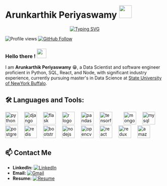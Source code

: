 # Arunkarthik Periyaswamy  <img src="https://media.giphy.com/media/i4MAH84pqe2m2aVojc/giphy.gif" width="40">
  
<p align="center">
  <a href="https://git.io/typing-svg"><img src="https://readme-typing-svg.herokuapp.com?font=Fira+Code&pause=1000&color=ff193a&random=true&width=600&lines=Data+Scientist;Machine+Learning+Engineer;Software+Engineer&center=true" alt="Typing SVG"/></a>
</p>



![Profile views](https://komarev.com/ghpvc/?username=arunkarthik-periyaswamy&color=red)
<a href="https://github.com/arunkarthik-periyaswamy" target="_blank">
  <img src="https://img.shields.io/github/followers/arunkarthik-periyaswamy?label=Follow&style=social" alt="GitHub Follow">
</a>

### Hello there ! <a><img src="https://user-images.githubusercontent.com/39513876/112366216-8cfe7400-8cfe-11eb-8116-7d3dbae20e97.gif" height="30px" width="30px"></a>


I am **Arunkarthik Periyaswamy** 😁, a Data Scientist and software engineer proficient in Python, SQL, React, and Node, with significant industry experience, currently pursuing master's in Data Science at [State University of NewYork Buffalo](https://www.buffalo.edu/).

## 🛠 Languages and Tools:
<div align="left">

<img src="https://cdn.jsdelivr.net/gh/devicons/devicon/icons/python/python-original.svg" height="40" alt="python logo"/>
<img width="12"/>
<img src="https://cdn.jsdelivr.net/gh/devicons/devicon/icons/django/django-plain.svg" height="40" alt="django logo"/>
<img width="12"/>
<img src="https://cdn.jsdelivr.net/gh/devicons/devicon/icons/flask/flask-original.svg" height="40" alt="flask logo"/>
<img width="12"/>
<img src="https://cdn.jsdelivr.net/gh/devicons/devicon/icons/r/r-original.svg" height="40" alt="r logo"/>
<img width="12"/>
<img src="https://cdn.jsdelivr.net/gh/devicons/devicon/icons/pandas/pandas-original.svg" height="40" alt="pandas logo"/>
<img width="12"/>
<img src="https://cdn.jsdelivr.net/gh/devicons/devicon/icons/tensorflow/tensorflow-original.svg" height="40" alt="tensorflow logo"/>
<img width="12"/>
<img width="12"/>
<img src="https://cdn.jsdelivr.net/gh/devicons/devicon/icons/mongodb/mongodb-original.svg" height="40" alt="mongodb logo"/>
<img width="12"/>
<img src="https://cdn.jsdelivr.net/gh/devicons/devicon/icons/mysql/mysql-original.svg" height="40" alt="mysql logo"/>
<img width="12"/>
<img src="https://cdn.jsdelivr.net/gh/devicons/devicon/icons/postgresql/postgresql-original.svg" height="40" alt="postgresql logo"/>
<img width="12"/>
<img src="https://cdn.jsdelivr.net/gh/devicons/devicon/icons/redis/redis-original.svg" height="40" alt="redis logo"/>
<img width="12"/>
<img src="https://cdn.jsdelivr.net/gh/devicons/devicon/icons/bootstrap/bootstrap-plain.svg" height="40" alt="bootstrap logo"/>
<img width="12"/>
<img src="https://cdn.jsdelivr.net/gh/devicons/devicon/icons/nodejs/nodejs-original.svg" height="40" alt="nodejs logo"/>
<img width="12"/>
<img src="https://cdn.jsdelivr.net/gh/devicons/devicon/icons/opencv/opencv-original.svg" height="40" alt="opencv logo"/>
<img width="12"/>
<img src="https://cdn.jsdelivr.net/gh/devicons/devicon/icons/react/react-original.svg" height="40" alt="react logo"/>
<img width="12"/>
<img src="https://cdn.jsdelivr.net/gh/devicons/devicon/icons/redux/redux-original.svg" height="40" alt="redux logo"/>
<img width="12"/>
<img src="https://cdn.jsdelivr.net/gh/devicons/devicon@latest/icons/amazonwebservices/amazonwebservices-original-wordmark.svg" height="40" alt="amazon dynamodb logo"/>
</div>



## 📫 Contact Me
- **LinkedIn:** [![LinkedIn](https://img.shields.io/badge/LinkedIn-0077B5?style=flat-square&logo=linkedin&logoColor=white)](https://linkedin.com/in/karthi-arun)
- **Email:** [![Gmail](https://img.shields.io/badge/Email-D14836?style=flat-square&logo=gmail&logoColor=white)](mailto:arunkarthikperiyaswamy@gmail.com)
- **Resume:** [![Resume](https://img.shields.io/badge/Resume-4285F4?style=flat-square&logo=google-drive&logoColor=white)](link-to-your-resume)
  
<!--
**arunkarthik-periyaswamy/arunkarthik-periyaswamy** is a ✨ _special_ ✨ repository because its `README.md` (this file) appears on your GitHub profile.

Here are some ideas to get you started:

- 🔭 I’m currently working on ...
- 🌱 I’m currently learning ...
- 👯 I’m looking to collaborate on ...
- 🤔 I’m looking for help with ...
- 💬 Ask me about ...
- 📫 How to reach me: ...
- 😄 Pronouns: ...
- ⚡ Fun fact: ...
-->
